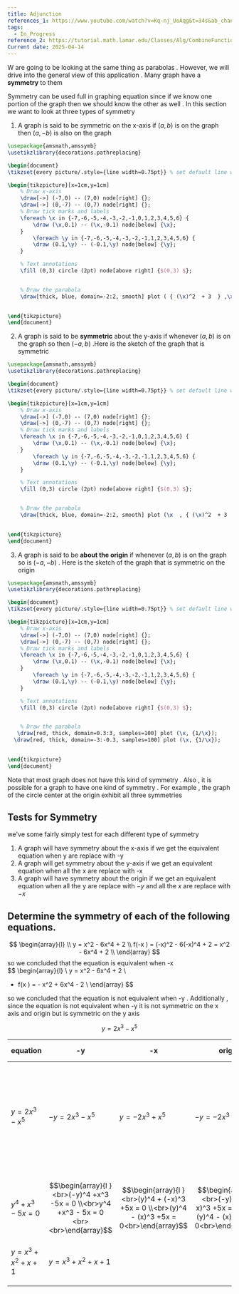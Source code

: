 ```yaml
---
title: Adjunction
references_1: https://www.youtube.com/watch?v=Kq-nj_UoAqg&t=34s&ab_channel=Mathispower4u
tags:
  - In_Progress
reference_2: https://tutorial.math.lamar.edu/Classes/Alg/CombineFunctions.aspx
Current date: 2025-04-14
---
```

W are going to be looking at the same thing as parabolas . However,  we will drive into the general view of this application . Many  graph have a **symmetry** to them 

Symmetry can be used full in graphing equation since if we know one portion of the graph then we should know the other as well . 
In this section we want to look at three types of symmetry 
1. A graph is said to be symmetric on the x-axis if $(a,b)$ is on the graph then $(a,-b)$ is also on the graph 

```tikz
\usepackage{amsmath,amssymb}
\usetikzlibrary{decorations.pathreplacing}

\begin{document}
\tikzset{every picture/.style={line width=0.75pt}} % set default line width

\begin{tikzpicture}[x=1cm,y=1cm]
    % Draw x-axis
    \draw[->] (-7,0) -- (7,0) node[right] {};
    \draw[->] (0,-7) -- (0,7) node[right] {};
    % Draw tick marks and labels
    \foreach \x in {-7,-6,-5,-4,-3,-2,-1,0,1,2,3,4,5,6} {
        \draw (\x,0.1) -- (\x,-0.1) node[below] {\x};
    }
        \foreach \y in {-7,-6,-5,-4,-3,-2,-1,1,2,3,4,5,6} {
        \draw (0.1,\y) -- (-0.1,\y) node[below] {\y};
    }

    % Text annotations  
    \fill (0,3) circle (2pt) node[above right] {$(0,3) $};


    % Draw the parabola
    \draw[thick, blue, domain=-2:2, smooth] plot ( { (\x)^2  + 3  } ,\x );

 
\end{tikzpicture}
\end{document}


``` 


2. A graph is said to be **symmetric** about the y-axis if whenever $(a, b)$ is on the graph so then $(-a , b)$ .Here is the sketch of the graph that is symmetric 

```tikz
\usepackage{amsmath,amssymb}
\usetikzlibrary{decorations.pathreplacing}

\begin{document}
\tikzset{every picture/.style={line width=0.75pt}} % set default line width

\begin{tikzpicture}[x=1cm,y=1cm]
    % Draw x-axis
    \draw[->] (-7,0) -- (7,0) node[right] {};
    \draw[->] (0,-7) -- (0,7) node[right] {};
    % Draw tick marks and labels
    \foreach \x in {-7,-6,-5,-4,-3,-2,-1,0,1,2,3,4,5,6} {
        \draw (\x,0.1) -- (\x,-0.1) node[below] {\x};
    }
        \foreach \y in {-7,-6,-5,-4,-3,-2,-1,1,2,3,4,5,6} {
        \draw (0.1,\y) -- (-0.1,\y) node[below] {\y};
    }

    % Text annotations  
    \fill (0,3) circle (2pt) node[above right] {$(0,3) $};


    % Draw the parabola
    \draw[thick, blue, domain=-2:2, smooth] plot (\x  , { (\x)^2  + 3  });

 
\end{tikzpicture}
\end{document}


``` 


3. A graph is said to be **about the origin** if whenever $(a, b)$ is on the graph so is $(-a  , - b)$ . Here is the sketch of the graph that is symmetric on the origin  

```tikz
\usepackage{amsmath,amssymb}
\usetikzlibrary{decorations.pathreplacing}

\begin{document}
\tikzset{every picture/.style={line width=0.75pt}} % set default line width

\begin{tikzpicture}[x=1cm,y=1cm]
    % Draw x-axis
    \draw[->] (-7,0) -- (7,0) node[right] {};
    \draw[->] (0,-7) -- (0,7) node[right] {};
    % Draw tick marks and labels
    \foreach \x in {-7,-6,-5,-4,-3,-2,-1,0,1,2,3,4,5,6} {
        \draw (\x,0.1) -- (\x,-0.1) node[below] {\x};
    }
        \foreach \y in {-7,-6,-5,-4,-3,-2,-1,1,2,3,4,5,6} {
        \draw (0.1,\y) -- (-0.1,\y) node[below] {\y};
    }

    % Text annotations  
    \fill (0,3) circle (2pt) node[above right] {$(0,3) $};


    % Draw the parabola
   \draw[red, thick, domain=0.3:3, samples=100] plot (\x, {1/\x});
  \draw[red, thick, domain=-3:-0.3, samples=100] plot (\x, {1/\x});

 
\end{tikzpicture}
\end{document}

```


Note that most graph does not have this kind of symmetry . Also , it is possible for a graph to have one kind of symmetry . For example , the graph of the circle center at the origin exhibit all three symmetries 

##  Tests for Symmetry  
we've some fairly simply test for each different type of symmetry 
1. A graph will have symmetry about the x-axis if we get the equivalent equation when  y are replace with  -y 
2. A graph will get  symmetry about the y-axis if we get an equivalent equation when all the x are replace with -x  
3. A graph will have symmetry  about the origin if we get an equivalent equation  when all the y are replace with  $-y$ and all the $x$ are replace with $-x$ 

## Determine the symmetry of each of the following equations.


$$
\begin{array}{l}  \\
y = x^2 -  6x^4  + 2  \\
f(-x )   = (-x)^2 -  6(-x)^4  + 2  =   x^2    - 6x^4  + 2   \\
\end{array}
$$
so we concluded that the equation is equivalent when  -x  
$$
\begin{array}{l}  \\
y = x^2 -  6x^4  + 2  \\
- f(x )   = - x^2 +   6x^4  -  2   \\
\end{array}
$$

so we concluded that the equation is not equivalent when -y . Additionally , since the  equation is not equivalent when -y  it is not symmetric on the x axis  and origin but is symmetric on the y axis 


$$
y =  2x^3    - x^5 
$$

| equation              | -y                                                                                           | -x                                                                                              | origin                                                                                           | is equivalent                                                                                             |
| --------------------- | -------------------------------------------------------------------------------------------- | ----------------------------------------------------------------------------------------------- | ------------------------------------------------------------------------------------------------ | --------------------------------------------------------------------------------------------------------- |
| $y =  2x^3    - x^5$  | $-y = 2x^3    - x^5$                                                                         | $y =  -2x^3    + x^5$                                                                           | $- y =  -2x^3    + x^5$                                                                          | we concluded that the equation is equivalent to the origin since we just need to multiply both side by -1 |
| $y^4 +x^3 -5x  =  0$  | $$\begin{array}{l }<br>(-y)^4 +x^3 -5x  =  0 \\<br>y^4 +x^3  - 5x = 0  <br><br>\end{array}$$ | $$\begin{array}{l }<br>(y)^4 + (-x)^3 +5x  =  0  \\<br>(y)^4 - (x)^3 +5x  =  0<br>\end{array}$$ | $$\begin{array}{l }<br>(-y)^4 + (-x)^3 +5x  =  0  \\<br>(y)^4 - (x)^3 +5x  =  0<br>\end{array}$$ | we concluded that the equation is only symmetric on the x-axis                                            |
| $y = x^3   + x^2+x+1$ | $y = x^3   + x^2+x+1$                                                                        |                                                                                                 |                                                                                                  |                                                                                                           |
|                       |                                                                                              |                                                                                                 |                                                                                                  |                                                                                                           |
|                       |                                                                                              |                                                                                                 |                                                                                                  |                                                                                                           |
|                       |                                                                                              |                                                                                                 |                                                                                                  |                                                                                                           |



